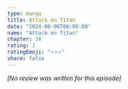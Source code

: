 ```yaml
---
type: manga
title: Attack on Titan
date: "2024-08-06T00:00:00"
name: "Attack on Titan"
chapter: 38
rating: 3
ratingEmoji: "⭐️⭐️⭐️"
share: false
---
```


_[No review was written for this episode]_
